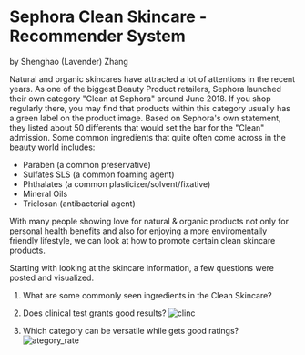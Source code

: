 # Sephora Clean Skincare - Recommender System
by Shenghao (Lavender) Zhang

Natural and organic skincares have attracted a lot of attentions in the recent years. As one of the biggest Beauty Product retailers, Sephora launched their own category "Clean at Sephora" around June 2018. If you shop regularly there, you may find that products within this category usually has a green label on the product image. Based on Sephora's own statement, they listed about 50 differents that would set the bar for the "Clean" admission. Some common ingredients that quite often come across in the beauty world includes: 

- Paraben (a common preservative)
- Sulfates SLS (a common foaming agent)
- Phthalates (a common plasticizer/solvent/fixative)
- Mineral Oils 
- Triclosan (antibacterial agent)

With many people showing love for natural & organic products not only for personal health benefits and also for enjoying a more enviromentally friendly lifestyle, we can look at how to promote certain clean skincare products. 

Starting with looking at the skincare information, a few questions were posted and visualized. 
1. What are some commonly seen ingredients in the Clean Skincare?

2. Does clinical test grants good results?
![clinc](https://github.com/lavsz/Mod4_Project_Sephora/blob/main/Screen%20Shot%202021-01-13%20at%205.37.11%20PM.png)
3. Which category can be versatile while gets good ratings?
![ategory_rate](https://github.com/lavsz/Mod4_Project_Sephora/blob/main/Screen%20Shot%202021-01-13%20at%205.39.27%20PM.png)



